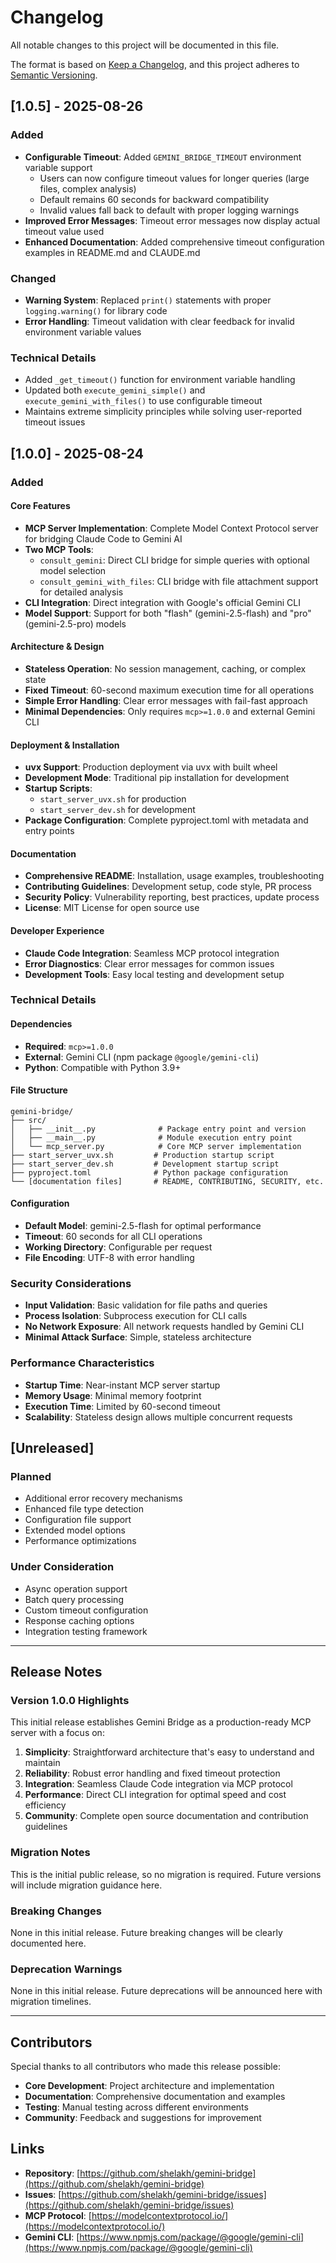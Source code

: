 # Changelog

All notable changes to this project will be documented in this file.

The format is based on [Keep a Changelog](https://keepachangelog.com/en/1.0.0/),
and this project adheres to [Semantic Versioning](https://semver.org/spec/v2.0.0.html).

## [1.0.5] - 2025-08-26

### Added
- **Configurable Timeout**: Added `GEMINI_BRIDGE_TIMEOUT` environment variable support
  - Users can now configure timeout values for longer queries (large files, complex analysis)
  - Default remains 60 seconds for backward compatibility
  - Invalid values fall back to default with proper logging warnings
- **Improved Error Messages**: Timeout error messages now display actual timeout value used
- **Enhanced Documentation**: Added comprehensive timeout configuration examples in README.md and CLAUDE.md

### Changed
- **Warning System**: Replaced `print()` statements with proper `logging.warning()` for library code
- **Error Handling**: Timeout validation with clear feedback for invalid environment variable values

### Technical Details
- Added `_get_timeout()` function for environment variable handling
- Updated both `execute_gemini_simple()` and `execute_gemini_with_files()` to use configurable timeout
- Maintains extreme simplicity principles while solving user-reported timeout issues

## [1.0.0] - 2025-08-24

### Added

#### Core Features
- **MCP Server Implementation**: Complete Model Context Protocol server for bridging Claude Code to Gemini AI
- **Two MCP Tools**:
  - `consult_gemini`: Direct CLI bridge for simple queries with optional model selection
  - `consult_gemini_with_files`: CLI bridge with file attachment support for detailed analysis
- **CLI Integration**: Direct integration with Google's official Gemini CLI
- **Model Support**: Support for both "flash" (gemini-2.5-flash) and "pro" (gemini-2.5-pro) models

#### Architecture & Design
- **Stateless Operation**: No session management, caching, or complex state
- **Fixed Timeout**: 60-second maximum execution time for all operations
- **Simple Error Handling**: Clear error messages with fail-fast approach
- **Minimal Dependencies**: Only requires `mcp>=1.0.0` and external Gemini CLI

#### Deployment & Installation
- **uvx Support**: Production deployment via uvx with built wheel
- **Development Mode**: Traditional pip installation for development
- **Startup Scripts**: 
  - `start_server_uvx.sh` for production
  - `start_server_dev.sh` for development
- **Package Configuration**: Complete pyproject.toml with metadata and entry points

#### Documentation
- **Comprehensive README**: Installation, usage examples, troubleshooting
- **Contributing Guidelines**: Development setup, code style, PR process
- **Security Policy**: Vulnerability reporting, best practices, update process
- **License**: MIT License for open source use

#### Developer Experience
- **Claude Code Integration**: Seamless MCP protocol integration
- **Error Diagnostics**: Clear error messages for common issues
- **Development Tools**: Easy local testing and development setup

### Technical Details

#### Dependencies
- **Required**: `mcp>=1.0.0`
- **External**: Gemini CLI (npm package `@google/gemini-cli`)
- **Python**: Compatible with Python 3.9+

#### File Structure
```
gemini-bridge/
├── src/
│   ├── __init__.py              # Package entry point and version
│   ├── __main__.py              # Module execution entry point  
│   └── mcp_server.py            # Core MCP server implementation
├── start_server_uvx.sh         # Production startup script
├── start_server_dev.sh         # Development startup script
├── pyproject.toml              # Python package configuration
└── [documentation files]       # README, CONTRIBUTING, SECURITY, etc.
```

#### Configuration
- **Default Model**: gemini-2.5-flash for optimal performance
- **Timeout**: 60 seconds for all CLI operations
- **Working Directory**: Configurable per request
- **File Encoding**: UTF-8 with error handling

### Security Considerations
- **Input Validation**: Basic validation for file paths and queries
- **Process Isolation**: Subprocess execution for CLI calls
- **No Network Exposure**: All network requests handled by Gemini CLI
- **Minimal Attack Surface**: Simple, stateless architecture

### Performance Characteristics
- **Startup Time**: Near-instant MCP server startup
- **Memory Usage**: Minimal memory footprint
- **Execution Time**: Limited by 60-second timeout
- **Scalability**: Stateless design allows multiple concurrent requests

## [Unreleased]

### Planned
- Additional error recovery mechanisms
- Enhanced file type detection
- Configuration file support
- Extended model options
- Performance optimizations

### Under Consideration
- Async operation support
- Batch query processing
- Custom timeout configuration
- Response caching options
- Integration testing framework

---

## Release Notes

### Version 1.0.0 Highlights

This initial release establishes Gemini Bridge as a production-ready MCP server with a focus on:

1. **Simplicity**: Straightforward architecture that's easy to understand and maintain
2. **Reliability**: Robust error handling and fixed timeout protection  
3. **Integration**: Seamless Claude Code integration via MCP protocol
4. **Performance**: Direct CLI integration for optimal speed and cost efficiency
5. **Community**: Complete open source documentation and contribution guidelines

### Migration Notes

This is the initial public release, so no migration is required. Future versions will include migration guidance here.

### Breaking Changes

None in this initial release. Future breaking changes will be clearly documented here.

### Deprecation Warnings

None in this initial release. Future deprecations will be announced here with migration timelines.

---

## Contributors

Special thanks to all contributors who made this release possible:

- **Core Development**: Project architecture and implementation
- **Documentation**: Comprehensive documentation and examples
- **Testing**: Manual testing across different environments
- **Community**: Feedback and suggestions for improvement

## Links

- **Repository**: [https://github.com/shelakh/gemini-bridge](https://github.com/shelakh/gemini-bridge)
- **Issues**: [https://github.com/shelakh/gemini-bridge/issues](https://github.com/shelakh/gemini-bridge/issues)
- **MCP Protocol**: [https://modelcontextprotocol.io/](https://modelcontextprotocol.io/)
- **Gemini CLI**: [https://www.npmjs.com/package/@google/gemini-cli](https://www.npmjs.com/package/@google/gemini-cli)